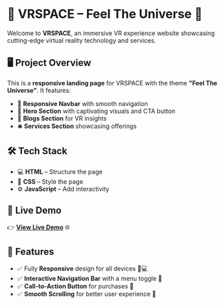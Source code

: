 # 🌌 VRSPACE – Feel The Universe 🚀  

Welcome to **VRSPACE**, an immersive VR experience website showcasing cutting-edge virtual reality technology and services.  

## 🖥️ Project Overview  
This is a **responsive landing page** for VRSPACE with the theme **"Feel The Universe"**. It features:  
- 🧭 **Responsive Navbar** with smooth navigation  
- 💫 **Hero Section** with captivating visuals and CTA button  
- 📝 **Blogs Section** for VR insights  
- 🛎️ **Services Section** showcasing offerings  

## 🛠️ Tech Stack  
- 💻 **HTML** – Structure the page  
- 🎨 **CSS** – Style the page  
- ⚙️ **JavaScript** – Add interactivity

## 🚀 Live Demo  
👉 [**View Live Demo**](https://sumitti.github.io/PRODIGY_WD_01/.com) 🌐    

## 🚀 Features  
- ✅ Fully **Responsive** design for all devices 📱💻  
- ✅ **Interactive Navigation Bar** with a menu toggle 🍔  
- ✅ **Call-to-Action Button** for purchases 🛒  
- ✅ **Smooth Scrolling** for better user experience 🧩  


